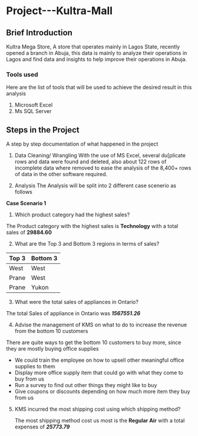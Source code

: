 # Project---Kultra-Mall

## Brief Introduction
Kultra Mega Store, A store that operates mainly in Lagos State, recently opened a branch in Abuja, this data is mainly to analyze their operations in Lagos and find data and insights to help improve their operations in Abuja.

### Tools used
Here are the list of tools that will be used to achieve the desired result in this analysis
1. Microsoft Excel
2. Ms SQL Server

## Steps in the Project
A step by step documentation of what happened in the project

1. Data Cleaning/ Wrangling
With the use of MS Excel, several du[plicate rows and data were found and deleted, also about 122 rows of incomplete data where removed to ease the analysis of the 8,400+ rows of data in the other software required.

3. Analysis
The Analysis will be split into 2 different case scenerio as follows

**Case Scenario 1**

1. Which product category had the highest sales?

  The Product category with the highest sales is **Technology** with a total sales of **29884.60**

2. What are the Top 3 and Bottom 3 regions in terms of sales?

  | Top 3       |    Bottom 3  |
  | ----------- | ------------ |
  | West        |    West      |
  | Prane       |    West      |
  | Prane       |    Yukon     |

3. What were the total sales of appliances in Ontario?

  The total Sales of appliance in Ontario was **_1567551.26_**
  
4. Advise the management of KMS on what to do to increase the revenue from the bottom 10 customers

  There are quite ways to get the bottom 10 customers to buy more, since they are mostly buying office supplies
  - We could train the employee on how to upsell other meaningful office supplies to them
  - Display more office supply item that could go with what they come to buy from us
  - Run a survey to find out other things they might like to buy
  - Give coupons or discounts depending on how much more item they buy from us
  
5. KMS incurred the most shipping cost using which shipping method?

   The most shipping method cost us most is the **Regular Air** with a total expenses of **_25773.79_**

